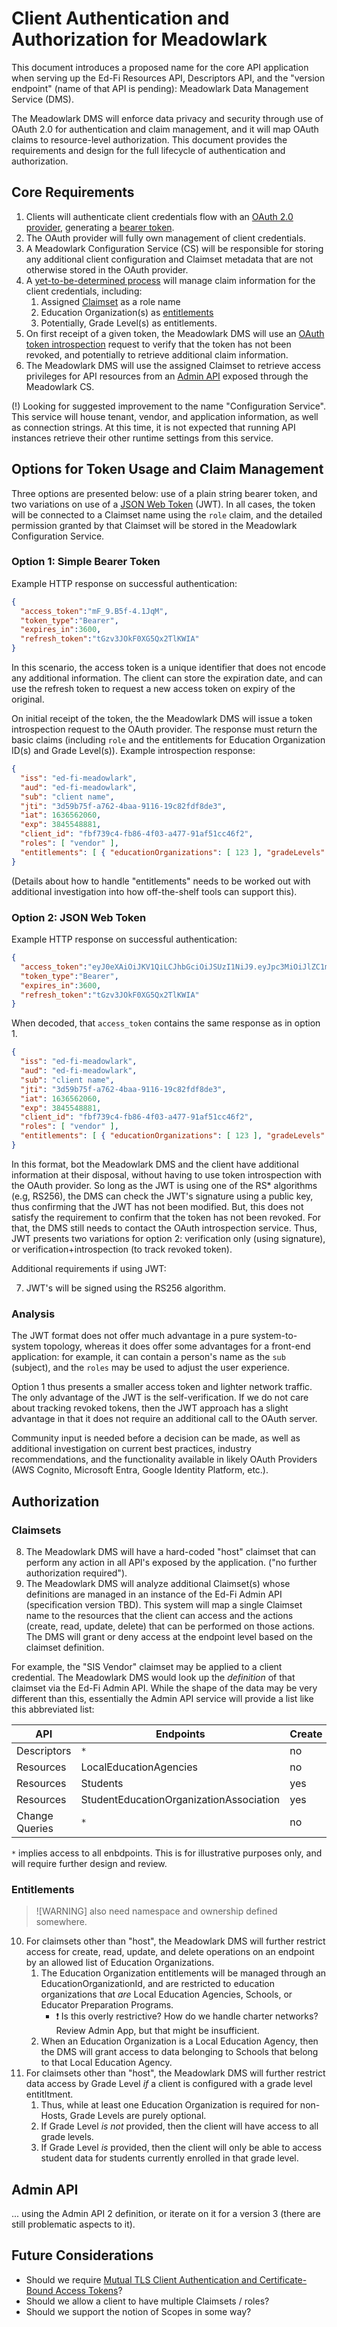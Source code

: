 # Client Authentication and Authorization for Meadowlark

This document introduces a proposed name for the core API application when
serving up the Ed-Fi Resources API, Descriptors API, and the "version endpoint"
(name of that API is pending): Meadowlark Data Management Service (DMS).

The Meadowlark DMS will enforce data privacy and security through use of OAuth
2.0 for authentication and claim management, and it will map OAuth claims  to
resource-level authorization. This document provides the requirements and design
for the full lifecycle of authentication and authorization.

## Core Requirements

1. Clients will authenticate client credentials flow with an [OAuth 2.0
   provider](https://www.rfc-editor.org/info/rfc6749), generating a [bearer
   token](https://www.rfc-editor.org/info/rfc6750).
2. The OAuth provider will fully own management of client credentials.
3. A Meadowlark Configuration Service (CS) will be responsible for storing any
   additional client configuration and Claimset metadata that are not otherwise
   stored in the OAuth provider.
4. A [yet-to-be-determined
   process](#options-for-token-usage-and-claim-management) will manage claim
   information for the client credentials, including:
   1. Assigned [Claimset](#claimsets) as a role name
   2. Education Organization(s) as [entitlements](#entitlements)
   3. Potentially, Grade Level(s) as entitlements.
5. On first receipt of a given token, the Meadowlark DMS will use an [OAuth
   token introspection](https://www.rfc-editor.org/info/rfc7662) request to
   verify that the token has not been revoked, and potentially to retrieve
   additional claim information.
6. The Meadowlark DMS will use the assigned Claimset to retrieve access
   privileges for API resources from an [Admin API](#admin-api) exposed through
   the Meadowlark CS.

(!) Looking for suggested improvement to the name "Configuration Service". This
service will house tenant, vendor, and application information, as well as
connection strings. At this time, it is not expected that running API instances
retrieve their other runtime settings from this service.

## Options for Token Usage and Claim Management

Three options are presented below: use of a plain string bearer token, and two
variations on use of a [JSON Web Token](https://www.rfc-editor.org/info/rfc7519)
(JWT). In all cases, the token will be connected to a Claimset name using the
`role` claim, and the detailed permission granted by that Claimset will be
stored in the Meadowlark Configuration Service.

### Option 1: Simple Bearer Token

Example HTTP response on successful authentication:

```json
{
  "access_token":"mF_9.B5f-4.1JqM",
  "token_type":"Bearer",
  "expires_in":3600,
  "refresh_token":"tGzv3JOkF0XG5Qx2TlKWIA"
}
```

In this scenario, the access token is a unique identifier that does not encode
any additional information. The client can store the expiration date, and can
use the refresh token to request a new access token on expiry of the original.

On initial receipt of the token, the the Meadowlark DMS will issue a token
introspection request to the OAuth provider. The response must return the basic
claims (including `role` and the entitlements for Education Organization ID(s)
and Grade Level(s)). Example introspection response:

```json
{
  "iss": "ed-fi-meadowlark",
  "aud": "ed-fi-meadowlark",
  "sub": "client name",
  "jti": "3d59b75f-a762-4baa-9116-19c82fdf8de3",
  "iat": 1636562060,
  "exp": 3845548881,
  "client_id": "fbf739c4-fb86-4f03-a477-91af51cc46f2",
  "roles": [ "vendor" ],
  "entitlements": [ { "educationOrganizations": [ 123 ], "gradeLevels": [9, 10] } ]
}
```

(Details about how to handle "entitlements" needs to be worked out with
additional investigation into how off-the-shelf tools can support this).

### Option 2: JSON Web Token

Example HTTP response on successful authentication:

```json
{
  "access_token":"eyJ0eXAiOiJKV1QiLCJhbGciOiJSUzI1NiJ9.eyJpc3MiOiJlZC1maS1tZWFkb3dsYXJrIiwiYXVkIjoiZWQtZmktbWVhZG93bGFyayIsInN1YiI6ImNsaWVudCBuYW1lIiwianRpIjoiM2Q1OWI3NWYtYTc2Mi00YmFhLTkxMTYtMTljODJmZGY4ZGUzIiwiaWF0IjoxNjM2NTYyMDYwLCJleHAiOjM4NDU1NDg4ODEsImNsaWVudF9pZCI6ImZiZjczOWM0LWZiODYtNGYwMy1hNDc3LTkxYWY1MWNjNDZmMiIsInJvbGVzIjpbInZlbmRvciJdLCJlbnRpdGxlbWVudHMiOlt7ImVkdWNhdGlvbk9yZ2FuaXphdGlvbnMiOlsxMjNdLCJncmFkZUxldmVscyI6WzksMTBdfV19.wVlfY7CogtyAM0PaOnwVst1ut-VPwBYRU2FOe9poJngf8RFDwFRprRclaB5PNN_vpgv7jaP-4weJSHF3UKObvqNg9Dl42qxTUlFlJitSIuwn9cvV0JcInbFl10aIoLMH3daYydExRX_1gowj-b7J_uN5wWhHLZphwVhdYXn1PjQW-zCyb27hqhtwbsoQsoDqJMv27nUfMPtehZQCBa776i7YgnqtNwsjcXB9jDlICdJFvNT-reTGHSx32rKR7DrDN2AsVdFp8F-qMjOUBVok1fOIeDJ8lt9IBk1nh-Z1RSVmqgTf95eXhdTMx-bhs2atPHce19soidGAhfNWrhuJ4A",
  "token_type":"Bearer",
  "expires_in":3600,
  "refresh_token":"tGzv3JOkF0XG5Qx2TlKWIA"
}
```

When decoded, that `access_token` contains the same response as in option 1.

```json
{
  "iss": "ed-fi-meadowlark",
  "aud": "ed-fi-meadowlark",
  "sub": "client name",
  "jti": "3d59b75f-a762-4baa-9116-19c82fdf8de3",
  "iat": 1636562060,
  "exp": 3845548881,
  "client_id": "fbf739c4-fb86-4f03-a477-91af51cc46f2",
  "roles": [ "vendor" ],
  "entitlements": [ { "educationOrganizations": [ 123 ], "gradeLevels": [9, 10] } ]
}
```

In this format, bot the Meadowlark DMS and the client have additional
information at their disposal, without having to use token introspection with
the OAuth provider. So long as the JWT is using one of the RS* algorithms (e.g,
RS256), the DMS can check the JWT's signature using a public key, thus
confirming that the JWT has not been modified. But, this does not satisfy the
requirement to confirm that the token has not been revoked. For that, the DMS
still needs to contact the OAuth introspection service. Thus, JWT presents two
variations for option 2: verification only (using signature), or
verification+introspection (to track revoked token).

Additional requirements if using JWT:

7. JWT's will be signed using the RS256 algorithm.

### Analysis

The JWT format does not offer much advantage in a pure system-to-system
topology, whereas it does offer some advantages for a front-end application: for
example, it can contain a person's name as the `sub` (subject), and the `roles`
may be used to adjust the user experience.

Option 1 thus presents a smaller access token and lighter network traffic. The
only advantage of the JWT is the self-verification. If we do not care about
tracking revoked tokens, then the JWT approach has a slight advantage in that it
does not require an additional call to the OAuth server.

Community input is needed before a decision can be made, as well as additional
investigation on current best practices, industry recommendations, and the
functionality available in likely OAuth Providers (AWS Cognito, Microsoft Entra,
Google Identity Platform, etc.).

## Authorization

### Claimsets

8. The Meadowlark DMS will have a hard-coded "host" claimset that can perform
   any action in all API's exposed by the application. ("no further
   authorization required").
9. The Meadowlark DMS will analyze additional Claimset(s) whose definitions are
   managed in an instance of the Ed-Fi Admin API (specification version TBD).
   This system will map a single Claimset name to the resources that the client
   can access and the actions (create, read, update, delete) that can be
   performed on those actions. The DMS will grant or deny access at the endpoint
   level based on the claimset definition.

For example, the "SIS Vendor" claimset may be applied to a client credential.
The Meadowlark DMS would look up the _definition_ of that claimset via the Ed-Fi
Admin API. While the shape of the data may be very different than this,
essentially the Admin API service will provide a list like this abbreviated
list:

| API            | Endpoints                               | Create | Read | Update | Delete |
| -------------- | --------------------------------------- | ------ | ---- | ------ | ------ |
| Descriptors    | `*`                                     | no     | yes  | no     | no     |
| Resources      | LocalEducationAgencies                  | no     | yes  | no     | no     |
| Resources      | Students                                | yes    | yes  | yes    | yes    |
| Resources      | StudentEducationOrganizationAssociation | yes    | yes  | yes    | yes    |
| Change Queries | `*`                                     | no     | yes  | no     | no     |

`*` implies access to all enbdpoints. This is for illustrative purposes only,
and will require further design and review.

### Entitlements

> ![WARNING] also need namespace and ownership defined somewhere.

10. For claimsets other than "host", the Meadowlark DMS will further restrict
    access for create, read, update, and delete operations on an endpoint by an
    allowed list of Education Organizations.
    1. The Education Organization entitlements will be managed through an
       EducationOrganizationId, and are restricted to education organizations
       that _are_ Local Education Agencies, Schools, or Educator Preparation
       Programs.
       * ❗ Is this overly restrictive? How do we handle charter networks? Review
         Admin App, but that might be insufficient.
    2. When an Education Organization is a Local Education Agency, then the DMS
       will grant access to data belonging to Schools that belong to that Local
       Education Agency.
11. For claimsets other than "host", the Meadowlark DMS will further restrict
    data access by Grade Level _if_ a client is configured with a grade level
    entitltment.
    1. Thus, while at least one Education Organization is required for
       non-Hosts, Grade Levels are purely optional.
    2. If Grade Level _is not_ provided, then the client will have access to all
       grade levels.
    3. If Grade Level _is_ provided, then the client will only be able to access
       student data for students currently enrolled in that grade level.

## Admin API

... using the Admin API 2 definition, or iterate on it for a version 3 (there
are still problematic aspects to it).

## Future Considerations

* Should we require [Mutual TLS Client Authentication and Certificate-Bound
Access Tokens](https://oauth.net/2/mtls/)?
* Should we allow a client to have multiple Claimsets / roles?
* Should we support the notion of Scopes in some way?

